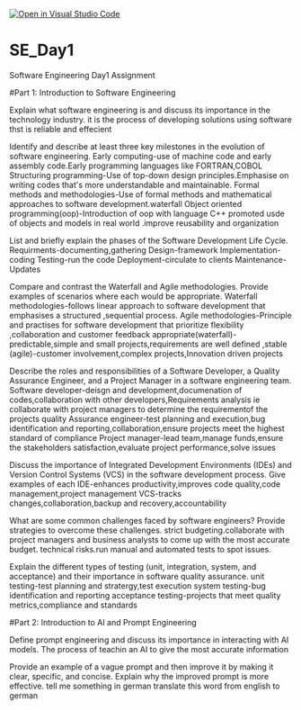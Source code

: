 [![Open in Visual Studio Code](https://classroom.github.com/assets/open-in-vscode-2e0aaae1b6195c2367325f4f02e2d04e9abb55f0b24a779b69b11b9e10269abc.svg)](https://classroom.github.com/online_ide?assignment_repo_id=15695186&assignment_repo_type=AssignmentRepo)
# SE_Day1
Software Engineering Day1 Assignment

#Part 1: Introduction to Software Engineering

Explain what software engineering is and discuss its importance in the technology industry.
it is the process of developing solutions using software thst is reliable and effecient

Identify and describe at least three key milestones in the evolution of software engineering.
Early computing-use of machine code and early assembly code.Early programming languages like FORTRAN,COBOL
Structuring programming-Use of top-down design principles.Emphasise on writing codes that's more understandable and maintainable.
Formal methods and methodologies-Use of formal methods and mathematical approaches to software development.waterfall
Object oriented programming(oop)-Introduction of oop with language C++ promoted usde of objects and models in  real world .improve reusability and organization


List and briefly explain the phases of the Software Development Life Cycle.
Requirments-documenting,gathering
Design-framework
Implementation-coding
Testing-run the code
Deployment-circulate to clients
Maintenance-Updates

Compare and contrast the Waterfall and Agile methodologies. Provide examples of scenarios where each would be appropriate.
Waterfall methodologies-follows linear approach to software development that emphasises a structured ,sequential process.
Agile methodologies-Principle and practises for software development that prioritize flexibility ,collaboration and customer feedback
appropriate(waterfall)-predictable,simple and small projects,requirements are well defined ,stable
(agile)-customer involvement,complex projects,Innovation driven projects

Describe the roles and responsibilities of a Software Developer, a Quality Assurance Engineer, and a Project Manager in a software engineering team.
Software developer-deisgn and development,documenation of codes,collaboration with other developers,Requirements analysis ie collaborate with project managers to determine the requirementof the projects
quality Assurance engineer-test planning and execution,bug identification and reporting,collaboration,ensure projects meet the highest standard of compliance
Project manager-lead team,manage funds,ensure the stakeholders satisfaction,evaluate project performance,solve issues


Discuss the importance of Integrated Development Environments (IDEs) and Version Control Systems (VCS) in the software development process. Give examples of each
IDE-enhances productivity,improves code quality,code management,project management
VCS-tracks changes,collaboration,backup and recovery,accountability

What are some common challenges faced by software engineers? Provide strategies to overcome these challenges.
strict budgeting.collaborate with project managers and business analysts to come up with the most accurate budget.
technical risks.run manual and automated tests to spot issues.

Explain the different types of testing (unit, integration, system, and acceptance) and their importance in software quality assurance.
unit testing-test planning and stratergy,test execution
system testing-bug identification and reporting
acceptance testing-projects that meet quality metrics,compliance and standards


#Part 2: Introduction to AI and Prompt Engineering


Define prompt engineering and discuss its importance in interacting with AI models.
The process of teachin an AI to give the most accurate information 

Provide an example of a vague prompt and then improve it by making it clear, specific, and concise. Explain why the improved prompt is more effective.
tell me something in german
translate this word from english to german


